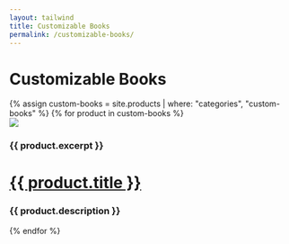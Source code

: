 ```yaml
---
layout: tailwind
title: Customizable Books
permalink: /customizable-books/
---
```


<div class="container mx-6 mt-6 p-8 mx-auto">
<h1 class="text-center text-2xl text-blue-700 tracking-wider">Customizable Books</h1>
</div>

<div class="flex flex-wrap min-w-0 max-w-full lg:px-16 p-4 justify-evenly">
  {% assign custom-books = site.products | where: "categories", "custom-books" %}
  {% for product in custom-books %}
  <div class="w-64 px-3 bg">
    <div class="bg-white rounded-lg my-4 overflow-hidden border shadow-md">
      <div>
      <a data-fancybox="gallery" href="{{ product.image_path }}"><img class="h-48 w-full object-cover object-top lozad image-to-load-first" src="{{ product.image_path }}" data-src="{{ product.image_path }}"></a>
      </div>
      <div>
        <div>
          <h3 class="text-sm text-gray-700 -m-2">{{ product.excerpt }}</h3>
        </div>
        <h1 class="font-semibold text-lg m-4 text-gray-900 leading-tight truncate"><a href="{{ product.url }}">{{ product.title }}</a></h1>
        <!--<h2 class="text-xs m-4 text-gray-500 uppercase tracking-wide">{{ product.categories }}</h2>-->
        <h3 class="text-xs text-gray-500 m-4 truncate">{{ product.description }}</h3>
      </div>
    </div>
  </div>
{% endfor %}
</div>